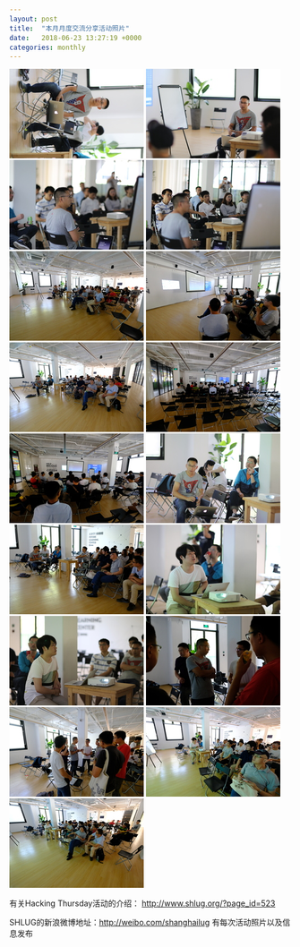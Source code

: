 ```yaml
---
layout: post
title:  "本月月度交流分享活动照片"
date:   2018-06-23 13:27:19 +0000
categories: monthly
---
```


[<img src='https://raw.githubusercontent.com/shanghailug/res2018/master/i623.monthly/i623_1444_2100+08.240x160.jpg'>](https://raw.githubusercontent.com/shanghailug/res2018/master/i623.monthly/i623_1444_2100+08.JPG)
[<img src='https://raw.githubusercontent.com/shanghailug/res2018/master/i623.monthly/i623_1444_3400+08.240x160.jpg'>](https://raw.githubusercontent.com/shanghailug/res2018/master/i623.monthly/i623_1444_3400+08.JPG)
[<img src='https://raw.githubusercontent.com/shanghailug/res2018/master/i623.monthly/i623_1447_1600+08.240x160.jpg'>](https://raw.githubusercontent.com/shanghailug/res2018/master/i623.monthly/i623_1447_1600+08.JPG)
[<img src='https://raw.githubusercontent.com/shanghailug/res2018/master/i623.monthly/i623_1447_3500+08.240x160.jpg'>](https://raw.githubusercontent.com/shanghailug/res2018/master/i623.monthly/i623_1447_3500+08.JPG)
[<img src='https://raw.githubusercontent.com/shanghailug/res2018/master/i623.monthly/i623_1457_5700+08.240x160.jpg'>](https://raw.githubusercontent.com/shanghailug/res2018/master/i623.monthly/i623_1457_5700+08.JPG)
[<img src='https://raw.githubusercontent.com/shanghailug/res2018/master/i623.monthly/i623_1458_2400+08.240x160.jpg'>](https://raw.githubusercontent.com/shanghailug/res2018/master/i623.monthly/i623_1458_2400+08.JPG)
[<img src='https://raw.githubusercontent.com/shanghailug/res2018/master/i623.monthly/i623_1458_5000+08.240x160.jpg'>](https://raw.githubusercontent.com/shanghailug/res2018/master/i623.monthly/i623_1458_5000+08.JPG)
[<img src='https://raw.githubusercontent.com/shanghailug/res2018/master/i623.monthly/i623_1500_3900+08.240x160.jpg'>](https://raw.githubusercontent.com/shanghailug/res2018/master/i623.monthly/i623_1500_3900+08.JPG)
[<img src='https://raw.githubusercontent.com/shanghailug/res2018/master/i623.monthly/i623_1501_1700+08.240x160.jpg'>](https://raw.githubusercontent.com/shanghailug/res2018/master/i623.monthly/i623_1501_1700+08.JPG)
[<img src='https://raw.githubusercontent.com/shanghailug/res2018/master/i623.monthly/i623_1532_1807+08.240x160.jpg'>](https://raw.githubusercontent.com/shanghailug/res2018/master/i623.monthly/i623_1532_1807+08.JPG)
[<img src='https://raw.githubusercontent.com/shanghailug/res2018/master/i623.monthly/i623_1600_1700+08.240x160.jpg'>](https://raw.githubusercontent.com/shanghailug/res2018/master/i623.monthly/i623_1600_1700+08.JPG)
[<img src='https://raw.githubusercontent.com/shanghailug/res2018/master/i623.monthly/i623_1613_5710+08.240x160.jpg'>](https://raw.githubusercontent.com/shanghailug/res2018/master/i623.monthly/i623_1613_5710+08.JPG)
[<img src='https://raw.githubusercontent.com/shanghailug/res2018/master/i623.monthly/i623_1614_1584+08.240x160.jpg'>](https://raw.githubusercontent.com/shanghailug/res2018/master/i623.monthly/i623_1614_1584+08.JPG)
[<img src='https://raw.githubusercontent.com/shanghailug/res2018/master/i623.monthly/i623_1616_4500+08.240x160.jpg'>](https://raw.githubusercontent.com/shanghailug/res2018/master/i623.monthly/i623_1616_4500+08.JPG)
[<img src='https://raw.githubusercontent.com/shanghailug/res2018/master/i623.monthly/i623_1616_5700+08.240x160.jpg'>](https://raw.githubusercontent.com/shanghailug/res2018/master/i623.monthly/i623_1616_5700+08.JPG)
[<img src='https://raw.githubusercontent.com/shanghailug/res2018/master/i623.monthly/i623_1628_2200+08.240x160.jpg'>](https://raw.githubusercontent.com/shanghailug/res2018/master/i623.monthly/i623_1628_2200+08.JPG)
[<img src='https://raw.githubusercontent.com/shanghailug/res2018/master/i623.monthly/i623_1706_0900+08.240x160.jpg'>](https://raw.githubusercontent.com/shanghailug/res2018/master/i623.monthly/i623_1706_0900+08.JPG)

有关Hacking Thursday活动的介绍：
http://www.shlug.org/?page_id=523

SHLUG的新浪微博地址：http://weibo.com/shanghailug 有每次活动照片以及信息发布


